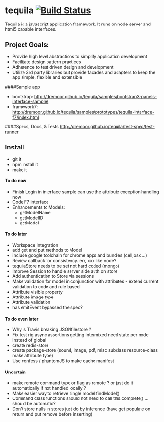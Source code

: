 # tequila [![Build Status](https://secure.travis-ci.org/dremoor/tequila.png)](http://travis-ci.org/dremoor/tequila) 
Tequila is a javascript application framework.  It runs on node server and html5 capable interfaces.

## Project Goals:
* Provide high level abstractions to simplify application development
* Facilitate design pattern practices
* Adherence to test driven design and development
* Utilize 3rd party libraries but provide facades and adapters to keep the app simple, flexible and extensible

####Sample app
- bootstrap: http://dremoor.github.io/tequila/samples/bootstrap3-panels-interface-sample/
- framework7: http://dremoor.github.io/tequila/samples/prototypes/tequila-interface-f7/index.html

####Specs, Docs, & Tests
http://dremoor.github.io/tequila/test-spec/test-runner

## Install
- git it
- npm install it
- make it

#### To do now
- Finish Login in interface sample can use the attribute exception handling now
- Code F7 interface
- Enhancements to Models:
    - getModelName
    - getModelID
    - getModel

#### To do later
- Workspace Integration
- add get and put methods to Model
- include google toolchain for chrome apps and bundles (cell,osx,...)
- Review callback for consistency.  err, xxx like node?
- tequilaStore needs to be set not hard coded (mongo)
- Improve Session to handle server side auth on store
- Add authentication to Store via sessions
- Make validation for model in conjunction with attributes - extend current validation to code and rule based
- Attribute visible property
- Attribute image type
- Attribute validation
- has emitEvent bypassed the spec?

#### To do even later
- Why is Travis breaking JSONfilestore ?
- Fix test rig async assertions getting intermixed need state per node instead of global
- create redis-store
- create package-store (sound, image, pdf, misc subclass resource-class make attribute type)
- Use confess / phantomJS to make cache manifest

#### Uncertain
- make remote command type or flag as remote ? or just do it automatically if not handled locally ?
- Make easier way to retrieve single model findModel()
- Command class functions should not need to call this.complete() ... should be automatic?
- Don't store nulls in stores just do by inference (have get populate on return and put remove before inserting)
